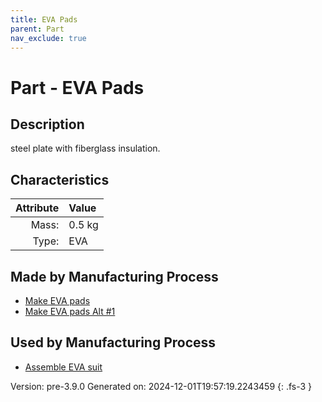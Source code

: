 ```yaml
---
title: EVA Pads
parent: Part
nav_exclude: true
---
```

# Part - EVA Pads

## Description
steel plate with fiberglass insulation.

## Characteristics

| Attribute      | Value |
|--------:|:------|
|Mass:|0.5 kg|
|Type:|EVA|

## Made by Manufacturing Process

- [Make EVA pads](../process/make-eva-pads.html)
- [Make EVA pads Alt #1](../process/make-eva-pads-alt--1.html)

## Used by Manufacturing Process

- [Assemble EVA suit](../process/assemble-eva-suit.html)


Version: pre-3.9.0 Generated on: 2024-12-01T19:57:19.2243459
{: .fs-3 }

